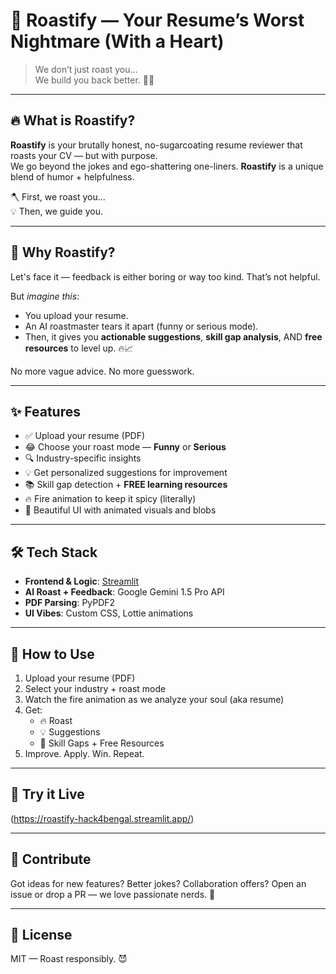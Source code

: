 # 🧨 Roastify — Your Resume’s Worst Nightmare (With a Heart)

> We don’t just roast you...  
> We build you back better. 💪🔥

---

## 🔥 What is Roastify?

**Roastify** is your brutally honest, no-sugarcoating resume reviewer that roasts your CV — but with purpose.  
We go beyond the jokes and ego-shattering one-liners. **Roastify** is a unique blend of humor + helpfulness.

🪓 First, we roast you...  
💡 Then, we guide you.

---

## 💼 Why Roastify?

Let's face it — feedback is either boring or way too kind. That’s not helpful.

But *imagine this*:
- You upload your resume.
- An AI roastmaster tears it apart (funny or serious mode).
- Then, it gives you **actionable suggestions**, **skill gap analysis**, AND **free resources** to level up. 🔥📈

No more vague advice. No more guesswork.

---

## ✨ Features

- ✅ Upload your resume (PDF)
- 😂 Choose your roast mode — **Funny** or **Serious**
- 🔍 Industry-specific insights
- 💡 Get personalized suggestions for improvement
- 📚 Skill gap detection + **FREE learning resources**
- 🔥 Fire animation to keep it spicy (literally)
- 🎨 Beautiful UI with animated visuals and blobs

---

## 🛠 Tech Stack

- **Frontend & Logic**: [Streamlit](https://streamlit.io/)
- **AI Roast + Feedback**: Google Gemini 1.5 Pro API
- **PDF Parsing**: PyPDF2
- **UI Vibes**: Custom CSS, Lottie animations

---

## 🚀 How to Use

1. Upload your resume (PDF)
2. Select your industry + roast mode
3. Watch the fire animation as we analyze your soul (aka resume)
4. Get:
   - 🔥 Roast
   - 💡 Suggestions
   - 🧠 Skill Gaps + Free Resources
5. Improve. Apply. Win. Repeat.

---

## 🧪 Try it Live

(https://roastify-hack4bengal.streamlit.app/)


---

## 🤝 Contribute

Got ideas for new features? Better jokes? Collaboration offers?
Open an issue or drop a PR — we love passionate nerds. 💖

---

## 📜 License

MIT — Roast responsibly. 😈
